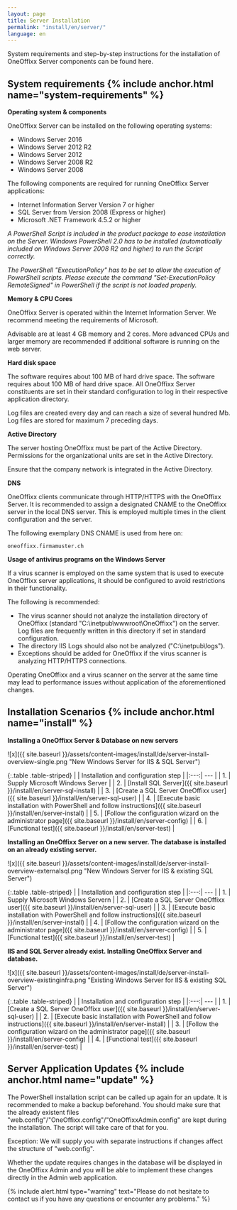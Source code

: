 ```yaml
---
layout: page
title: Server Installation
permalink: "install/en/server/"
language: en
---
```


System requirements and step-by-step instructions for the installation of OneOffixx Server components can be found here.

## <i class="fa fa-wrench" aria-hidden="true"></i> System requirements {% include anchor.html name="system-requirements" %}

__Operating system & components__

OneOffixx Server can be installed on the following operating systems:

* Windows Server 2016
* Windows Server 2012 R2
* Windows Server 2012
* Windows Server 2008 R2
* Windows Server 2008

The following components are required for running OneOffixx Server applications:

* Internet Information Server Version 7 or higher
* SQL Server from Version 2008 (Express or higher)
* Microsoft .NET Framework 4.5.2 or higher

*A PowerShell Script is included in the product package to ease installation on the Server. Windows PowerShell 2.0 has to be installed (automatically included on Windows Server 2008 R2 and higher) to run the Script correctly.*

*The PowerShell "ExecutionPolicy" has to be set to allow the execution of PowerShell scripts. Please execute the command "Set-ExecutionPolicy RemoteSigned" in PowerShell if the script is not loaded properly.*

__Memory & CPU Cores__

OneOffixx Server is operated within the Internet Information Server. We recommend meeting the requirements of Microsoft.

Advisable are at least 4 GB memory and 2 cores. More advanced CPUs and larger memory are recommended if additional software is running on the web server.

__Hard disk space__

The software requires about 100 MB of hard drive space. The software requires about 100 MB of hard drive space. All OneOffixx Server constituents are set in their standard configuration to log in their respective application directory.

Log files are created every day and can reach a size of several hundred Mb. Log files are stored for maximum 7 preceding days.

__Active Directory__

The server hosting OneOffixx must be part of the Active Directory. Permissions for the organizational units are set in the Active Directory.

Ensure that the company network is integrated in the Active Directory.

__DNS__

OneOffixx clients communicate through HTTP/HTTPS with the OneOffixx Server. It is recommended to assign a designated CNAME to the OneOffixx server in the local DNS server. This is employed multiple times in the client configuration and the server.

The following exemplary DNS CNAME is used from here on:

    oneoffixx.firmamuster.ch

__Usage of antivirus programs on the Windows Server__

If a virus scanner is employed on the same system that is used to execute OneOffixx server applications, it should be configured to avoid restrictions in their functionality.

The following is recommended:

* The virus scanner should not analyze the installation directory of OneOffixx (standard "C:\inetpub\wwwroot\OneOffixx") on the server. Log files are frequently written in this directory if set in standard configuration.
* The directory IIS Logs should also not be analyzed ("C:\inetpub\logs").
* Exceptions should be added for OneOffixx if the virus scanner is analyzing HTTP/HTTPS connections.

Operating OneOffixx and a virus scanner on the server at the same time may lead to performance issues without application of the aforementioned changes.

## <i class="fa fa-cogs" aria-hidden="true"></i> Installation Scenarios {% include anchor.html name="install" %}

__Installing a OneOffixx Server & Database on new servers__

![x]({{ site.baseurl }}/assets/content-images/install/de/server-install-overview-single.png "New Windows Server for IIS & SQL Server")

{:.table .table-striped}
|     | Installation and configuration step | 
|:---:| --- |
| 1.  | Supply Microsoft Windows Server |
| 2.  | [Install SQL Server]({{ site.baseurl }}/install/en/server-sql-install) |
| 3.  | [Create a SQL Server OneOffixx user]({{ site.baseurl }}/install/en/server-sql-user) |
| 4.  | [Execute basic installation with PowerShell and follow instructions]({{ site.baseurl }}/install/en/server-install) |
| 5.  | [Follow the configuration wizard on the administrator page]({{ site.baseurl }}/install/en/server-config) |
| 6.  | [Functional test]({{ site.baseurl }}/install/en/server-test) |

__Installing an OneOffixx Server on a new server. The database is installed on an already existing server.__

![x]({{ site.baseurl }}/assets/content-images/install/de/server-install-overview-externalsql.png "New Windows Server for IIS & existing SQL Server")

{:.table .table-striped}
|     | Installation and configuration step | 
|:---:| --- |
| 1.  | Supply Microsoft Windows Servern | 
| 2.  | [Create a SQL Server OneOffixx user]({{ site.baseurl }}/install/en/server-sql-user) |
| 3.  | [Execute basic installation with PowerShell and follow instructions]({{ site.baseurl }}/install/en/server-install) |
| 4.  | [Follow the configuration wizard on the administrator page]({{ site.baseurl }}/install/en/server-config) |
| 5.  | [Functional test]({{ site.baseurl }}/install/en/server-test) |

__IIS and SQL Server already exist. Installing OneOffixx Server and database.__

![x]({{ site.baseurl }}/assets/content-images/install/de/server-install-overview-existinginfra.png "Existing Windows Server for IIS & existing SQL Server")

{:.table .table-striped}
|     | Installation and configuration step | 
|:---:| --- |
| 1.  | [Create a SQL Server OneOffixx user]({{ site.baseurl }}/install/en/server-sql-user) |
| 2.  | [Execute basic installation with PowerShell and follow instructions]({{ site.baseurl }}/install/en/server-install) |
| 3.  | [Follow the configuration wizard on the administrator page]({{ site.baseurl }}/install/en/server-config) |
| 4.  | [Functional test]({{ site.baseurl }}/install/en/server-test) |

## <i class="fa fa-refresh" aria-hidden="true"></i> Server Application Updates {% include anchor.html name="update" %}

The PowerShell installation script can be called up again for an update. It is recommended to make a backup beforehand. You should make sure that the already existent files "web.config"/"OneOffixx.config"/"OneOffixxAdmin.config" are kept during the installation. The script will take care of that for you.

Exception: We will supply you with separate instructions if changes affect the structure of "web.config".

Whether the update requires changes in the database will be displayed in the OneOffixx Admin and you will be able to implement these changes directly in the Admin web application.

{% include alert.html type="warning" text="Please do not hesitate to contact us if you have any questions or encounter any problems." %}
